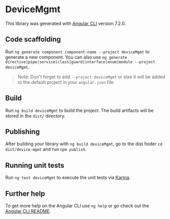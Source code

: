 # DeviceMgmt

This library was generated with [Angular CLI](https://github.com/angular/angular-cli) version 7.2.0.

## Code scaffolding

Run `ng generate component component-name --project deviceMgmt` to generate a new component. You can also use `ng generate directive|pipe|service|class|guard|interface|enum|module --project deviceMgmt`.
> Note: Don't forget to add `--project deviceMgmt` or else it will be added to the default project in your `angular.json` file. 

## Build

Run `ng build deviceMgmt` to build the project. The build artifacts will be stored in the `dist/` directory.

## Publishing

After building your library with `ng build deviceMgmt`, go to the dist folder `cd dist/device-mgmt` and run `npm publish`.

## Running unit tests

Run `ng test deviceMgmt` to execute the unit tests via [Karma](https://karma-runner.github.io).

## Further help

To get more help on the Angular CLI use `ng help` or go check out the [Angular CLI README](https://github.com/angular/angular-cli/blob/master/README.md).
